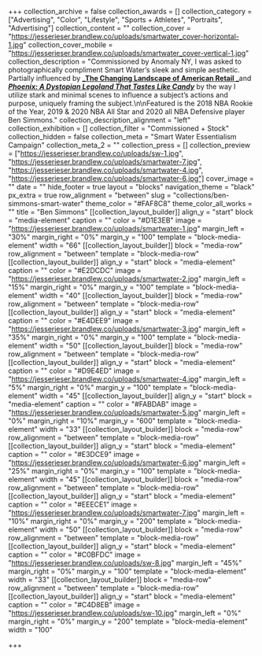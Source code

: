 +++
collection_archive = false
collection_awards = []
collection_category = ["Advertising", "Color", "Lifestyle", "Sports + Athletes", "Portraits", "Advertising"]
collection_content = ""
collection_cover = "https://jesserieser.brandlew.co/uploads/smartwater_cover-horizontal-1.jpg"
collection_cover_mobile = "https://jesserieser.brandlew.co/uploads/smartwater_cover-vertical-1.jpg"
collection_description = "Commissioned by Anomaly NY, I was asked to photographically compliment Smart Water’s sleek and simple aesthetic. Partially influenced by [**_The Changing Landscape of American Retail _**](https://jesserieser.com/projects/changing-landscape-american-retail/)and [**_Phoenix: A Dystopian Legoland That Tastes Like Candy_**](https://jesserieser.com/projects/phoenix) by the way I utilize stark and minimal scenes to influence a subject’s actions and purpose, uniquely framing the subject.\n\nFeatured is the 2018 NBA Rookie of the Year, 2019 & 2020 NBA All Star and 2020 all NBA Defensive player Ben Simmons."
collection_description_alignment = "left"
collection_exhibition = []
collection_filter = "Commissioned + Stock"
collection_hidden = false
collection_meta = "Smart Water Essentialism Campaign"
collection_meta_2 = ""
collection_press = []
collection_preview = ["https://jesserieser.brandlew.co/uploads/sw-1.jpg", "https://jesserieser.brandlew.co/uploads/smartwater-7.jpg", "https://jesserieser.brandlew.co/uploads/smartwater-4.jpg", "https://jesserieser.brandlew.co/uploads/smartwater-6.jpg"]
cover_image = ""
date = ""
hide_footer = true
layout = "blocks"
navigation_theme = "black"
px_extra = true
row_alignment = "between"
slug = "collections/ben-simmons-smart-water"
theme_color = "#FAF8C8"
theme_color_all_works = ""
title = "Ben Simmons"
[[collection_layout_builder]]
align_y = "start"
block = "media-element"
caption = ""
color = "#D1E3EB"
image = "https://jesserieser.brandlew.co/uploads/smartwater-1.jpg"
margin_left = "30%"
margin_right = "0%"
margin_y = "100"
template = "block-media-element"
width = "66"
[[collection_layout_builder]]
block = "media-row"
row_alignment = "between"
template = "block-media-row"
[[collection_layout_builder]]
align_y = "start"
block = "media-element"
caption = ""
color = "#E2DCDC"
image = "https://jesserieser.brandlew.co/uploads/smartwater-2.jpg"
margin_left = "15%"
margin_right = "0%"
margin_y = "100"
template = "block-media-element"
width = "40"
[[collection_layout_builder]]
block = "media-row"
row_alignment = "between"
template = "block-media-row"
[[collection_layout_builder]]
align_y = "start"
block = "media-element"
caption = ""
color = "#E4DEE9"
image = "https://jesserieser.brandlew.co/uploads/smartwater-3.jpg"
margin_left = "35%"
margin_right = "0%"
margin_y = "100"
template = "block-media-element"
width = "50"
[[collection_layout_builder]]
block = "media-row"
row_alignment = "between"
template = "block-media-row"
[[collection_layout_builder]]
align_y = "start"
block = "media-element"
caption = ""
color = "#D9E4ED"
image = "https://jesserieser.brandlew.co/uploads/smartwater-4.jpg"
margin_left = "5%"
margin_right = "0%"
margin_y = "100"
template = "block-media-element"
width = "45"
[[collection_layout_builder]]
align_y = "start"
block = "media-element"
caption = ""
color = "#FABDAB"
image = "https://jesserieser.brandlew.co/uploads/smartwater-5.jpg"
margin_left = "0%"
margin_right = "10%"
margin_y = "600"
template = "block-media-element"
width = "33"
[[collection_layout_builder]]
block = "media-row"
row_alignment = "between"
template = "block-media-row"
[[collection_layout_builder]]
align_y = "start"
block = "media-element"
caption = ""
color = "#E3DCE9"
image = "https://jesserieser.brandlew.co/uploads/smartwater-6.jpg"
margin_left = "25%"
margin_right = "0%"
margin_y = "100"
template = "block-media-element"
width = "45"
[[collection_layout_builder]]
block = "media-row"
row_alignment = "between"
template = "block-media-row"
[[collection_layout_builder]]
align_y = "start"
block = "media-element"
caption = ""
color = "#EEECE1"
image = "https://jesserieser.brandlew.co/uploads/smartwater-7.jpg"
margin_left = "10%"
margin_right = "0%"
margin_y = "200"
template = "block-media-element"
width = "50"
[[collection_layout_builder]]
block = "media-row"
row_alignment = "between"
template = "block-media-row"
[[collection_layout_builder]]
align_y = "start"
block = "media-element"
caption = ""
color = "#C0BFDC"
image = "https://jesserieser.brandlew.co/uploads/sw-8.jpg"
margin_left = "45%"
margin_right = "0%"
margin_y = "100"
template = "block-media-element"
width = "33"
[[collection_layout_builder]]
block = "media-row"
row_alignment = "between"
template = "block-media-row"
[[collection_layout_builder]]
align_y = "start"
block = "media-element"
caption = ""
color = "#C4D8EB"
image = "https://jesserieser.brandlew.co/uploads/sw-10.jpg"
margin_left = "0%"
margin_right = "0%"
margin_y = "200"
template = "block-media-element"
width = "100"

+++

